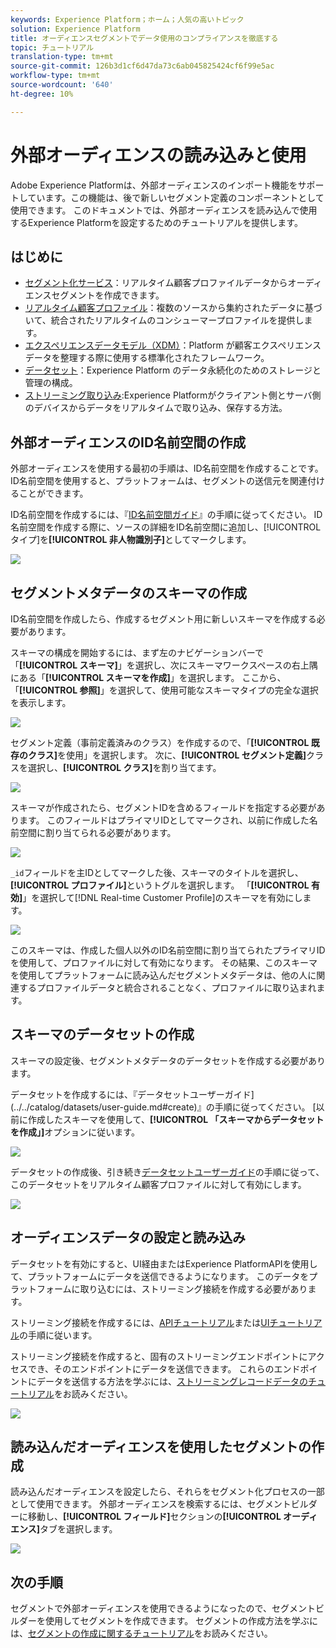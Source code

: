 ```yaml
---
keywords: Experience Platform；ホーム；人気の高いトピック
solution: Experience Platform
title: オーディエンスセグメントでデータ使用のコンプライアンスを徹底する
topic: チュートリアル
translation-type: tm+mt
source-git-commit: 126b3d1cf6d47da73c6ab045825424cf6f99e5ac
workflow-type: tm+mt
source-wordcount: '640'
ht-degree: 10%

---
```



# 外部オーディエンスの読み込みと使用

Adobe Experience Platformは、外部オーディエンスのインポート機能をサポートしています。この機能は、後で新しいセグメント定義のコンポーネントとして使用できます。 このドキュメントでは、外部オーディエンスを読み込んで使用するExperience Platformを設定するためのチュートリアルを提供します。

## はじめに

- [ セグメント化サービス](../home.md)：リアルタイム顧客プロファイルデータからオーディエンスセグメントを作成できます。
- [リアルタイム顧客プロファイル](../../profile/home.md)：複数のソースから集約されたデータに基づいて、統合されたリアルタイムのコンシューマープロファイルを提供します。
- [エクスペリエンスデータモデル（XDM）](../../xdm/home.md)：Platform が顧客エクスペリエンスデータを整理する際に使用する標準化されたフレームワーク。
- [データセット](../../catalog/datasets/overview.md)：Experience Platform のデータ永続化のためのストレージと管理の構成。
- [ストリーミング取り込み](../../ingestion/streaming-ingestion/overview.md):Experience Platformがクライアント側とサーバ側のデバイスからデータをリアルタイムで取り込み、保存する方法。

## 外部オーディエンスのID名前空間の作成

外部オーディエンスを使用する最初の手順は、ID名前空間を作成することです。 ID名前空間を使用すると、プラットフォームは、セグメントの送信元を関連付けることができます。

ID名前空間を作成するには、『[ID名前空間ガイド](../../identity-service/namespaces.md#manage-namespaces)』の手順に従ってください。 ID名前空間を作成する際に、ソースの詳細をID名前空間に追加し、[!UICONTROL タイプ]を&#x200B;**[!UICONTROL 非人物識別子]**&#x200B;としてマークします。

![](../images/tutorials/external-audiences/identity-namespace-info.png)

## セグメントメタデータのスキーマの作成

ID名前空間を作成したら、作成するセグメント用に新しいスキーマを作成する必要があります。

スキーマの構成を開始するには、まず左のナビゲーションバーで「**[!UICONTROL スキーマ]**」を選択し、次にスキーマワークスペースの右上隅にある「**[!UICONTROL スキーマを作成]**」を選択します。 ここから、「**[!UICONTROL 参照]**」を選択して、使用可能なスキーマタイプの完全な選択を表示します。

![](../images/tutorials/external-audiences/create-schema-browse.png)

セグメント定義（事前定義済みのクラス）を作成するので、「**[!UICONTROL 既存のクラス]**&#x200B;を使用」を選択します。 次に、**[!UICONTROL セグメント定義]**&#x200B;クラスを選択し、**[!UICONTROL クラス]**&#x200B;を割り当てます。

![](../images/tutorials/external-audiences/assign-class.png)

スキーマが作成されたら、セグメントIDを含めるフィールドを指定する必要があります。 このフィールドはプライマリIDとしてマークされ、以前に作成した名前空間に割り当てられる必要があります。

![](../images/tutorials/external-audiences/mark-primary-identifier.png)

`_id`フィールドを主IDとしてマークした後、スキーマのタイトルを選択し、**[!UICONTROL プロファイル]**&#x200B;というトグルを選択します。 「**[!UICONTROL 有効]**」を選択して[!DNL Real-time Customer Profile]のスキーマを有効にします。

![](../images/tutorials/external-audiences/schema-profile.png)

このスキーマは、作成した個人以外のID名前空間に割り当てられたプライマリIDを使用して、プロファイルに対して有効になります。 その結果、このスキーマを使用してプラットフォームに読み込んだセグメントメタデータは、他の人に関連するプロファイルデータと統合されることなく、プロファイルに取り込まれます。

## スキーマのデータセットの作成

スキーマの設定後、セグメントメタデータのデータセットを作成する必要があります。

データセットを作成するには、『データセットユーザーガイド](../../catalog/datasets/user-guide.md#create)』の手順に従ってください。 [以前に作成したスキーマを使用して、**[!UICONTROL 「スキーマからデータセットを作成」]**&#x200B;オプションに従います。

![](../images/tutorials/external-audiences/select-schema.png)

データセットの作成後、引き続き[データセットユーザーガイド](../../catalog/datasets/user-guide.md#enable-profile)の手順に従って、このデータセットをリアルタイム顧客プロファイルに対して有効にします。

![](../images/tutorials/external-audiences/dataset-profile.png)

## オーディエンスデータの設定と読み込み

データセットを有効にすると、UI経由またはExperience PlatformAPIを使用して、プラットフォームにデータを送信できるようになります。 このデータをプラットフォームに取り込むには、ストリーミング接続を作成する必要があります。

ストリーミング接続を作成するには、[APIチュートリアル](../../sources/tutorials/api/create/streaming/http.md)または[UIチュートリアル](../../sources/tutorials/ui/create/streaming/http.md)の手順に従います。

ストリーミング接続を作成すると、固有のストリーミングエンドポイントにアクセスでき、そのエンドポイントにデータを送信できます。 これらのエンドポイントにデータを送信する方法を学ぶには、[ストリーミングレコードデータのチュートリアル](../../ingestion/tutorials/streaming-record-data.md#ingest-data)をお読みください。

![](../images/tutorials/external-audiences/get-streaming-endpoint.png)

## 読み込んだオーディエンスを使用したセグメントの作成

読み込んだオーディエンスを設定したら、それらをセグメント化プロセスの一部として使用できます。 外部オーディエンスを検索するには、セグメントビルダーに移動し、**[!UICONTROL フィールド]**&#x200B;セクションの&#x200B;**[!UICONTROL オーディエンス]**&#x200B;タブを選択します。

![](../images/tutorials/external-audiences/external-audiences.png)

## 次の手順

セグメントで外部オーディエンスを使用できるようになったので、セグメントビルダーを使用してセグメントを作成できます。 セグメントの作成方法を学ぶには、[セグメントの作成に関するチュートリアル](./create-a-segment.md)をお読みください。